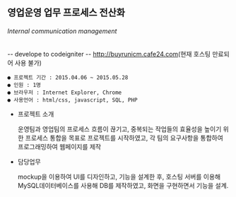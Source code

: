 ## 영업운영 업무 프로세스 전산화 
###### Internal communication management
-- develope to codeigniter
-- <http://buyrunicm.cafe24.com>(현재 호스팅 만료되어 사용 불가)

```
● 프로젝트 기간 : 2015.04.06 ~ 2015.05.28
● 인원 : 1명
● 브라우저 : Internet Explorer, Chrome
● 사용언어 : html/css, javascript, SQL, PHP
```
* 프로젝트 소개

  운영팀과 영업팀의 프로세스 흐름이 끊기고, 중복되는 작업들의 효율성을 높이기 위한 프로세스 통합을 목표로 프로젝트를 시작하였고, 각 팀의 요구사항을 통합하여 프로그래밍하여 웹페이지를 제작

* 담당업무
 
  mockup을 이용하여 UI를 디자인하고, 기능을 설계한 후, 호스팅 서버를 이용해 MySQL데이터베이스를 사용해 DB를 제작하였고, 화면을 구현하면서 기능을 설계. 
